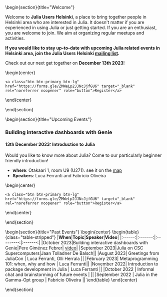 <!-- =============================
     ABOUT
    ============================== -->

\begin{section}{title="Welcome"}

Welcome to **Julia Users Helsinki**, a place to bring together people in Helsinki area who are interested in Julia. It doesn't matter if you are experienced in using Julia or just getting started. If you are an enthusiast, you are welcome to join. We aim at organizing regular meetups and activities.

**If you would like to stay up-to-date with upcoming Julia related events in Helsinki area, join the Julia Users Helsinki [mailing list](https://groups.google.com/g/julia-users-helsinki).**

Check out our next get together on **December 13th 2023**!

\begin{center}
~~~
<a class="btn btn-primary btn-lg" href="https://forms.gle/ZMWeLp2JJNcJjfGU6" target="_blank" rel="noreferrer noopener" role="button">Register</a>
~~~

\end{center}

\end{section}


\begin{section}{title="Upcoming Events"}

### Building interactive dashboards with Genie

#### 13th December 2023: Introduction to Julia

Would you like to know more about Julia? Come to our particularly beginner friendly introduction!

- **where**: Otakaari 1, room U9 (U271). see it on the [map](https://usefulaaltomap.fi/#!/select/main-U271)
- **Speakers**: Luca Ferranti and Fabricio Oliveira


\begin{center}
~~~
<a class="btn btn-primary btn-lg" href="https://forms.gle/ZMWeLp2JJNcJjfGU6" target="_blank" rel="noreferrer noopener" role="button">Register</a>
~~~

\end{center}


\end{section}

\begin{section}{title="Past Events"}
\begin{center}
\begin{table}{class="table-stripped"}
|**When**|**Topic**|**Speaker**|**Video**|
|:------:|:-------:|:---------:|:-------:|
|October 2023|Building interactive dashboards with Genie|Pere Giménez Febrer| [video](https://www.youtube.com/watch?v=31Bq-BOzqx4)|
|September 2023|Julia on CSC Supercomputers|Jaan Tolladner De Balsch||
|August 2023| Greetings from JuliaCon | Luca Ferranti, Olli Herrala ||
|February 2023| Metaprogramming 101: when, why and how | Luca Ferranti||
|November 2022| Introduction to package development in Julia | Luca Ferranti ||
|October 2022 | Informal chat and brainstorming of future events | ||
|September 2022 | Julia in the Gamma-Opt group | Fabricio Oliveira ||
\end{table}
\end{center}

\end{section}
